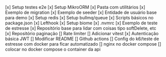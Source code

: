 [x] Setup testes e2e
[x] Setup MikroORM
[x] Pasta com utilitários
[x] Exemplo de migration
[x] Exemplo de seeder
[x] Entidade de usuário base para demo
[x] Setup redis
[x] Setup bullmq/queue
[x] Scripts básicos no package.json
[x] Lefthook
[x] Setup biome
[x] .nvmrc
[x] Exemplo de teste de estresse
[x] Repositório base para lidar com coisas tipo softDelete, etc
[x] Repositório paginação
[] Rate limiter
[] Adicionar vitest
[x] Autenticação básica JWT
[] Modificar README
[] Github actions
[] Config do k6/teste de estresse com docker para ficar automatizado
[] nginx no docker compose
[] colocar no docker compose o container da api
